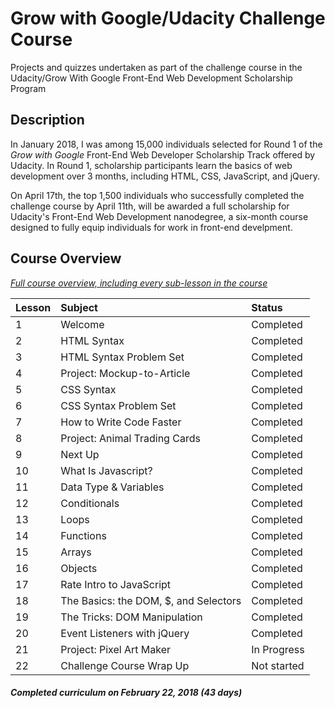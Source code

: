 # Grow with Google/Udacity Challenge Course

Projects and quizzes undertaken as part of the challenge course in the Udacity/Grow With Google Front-End Web Development Scholarship Program

## Description

In January 2018, I was among 15,000 individuals selected for Round 1 of the _Grow with Google_ Front-End Web Developer Scholarship Track offered by Udacity.  In Round 1, scholarship participants learn the basics of web development over 3 months, including HTML, CSS, JavaScript, and jQuery.

On April 17th, the top 1,500 individuals who successfully completed the challenge course by April 11th, will be awarded a full scholarship for Udacity's Front-End Web Development nanodegree, a six-month course designed to fully equip individuals for work in front-end develpment.

## Course Overview
_[Full course overview, including every sub-lesson in the course](https://github.com/nickhaynes/Grow-with-Google-Udacity/blob/master/docs/FEWD-Challenge-Course-Lessons.pdf)_

| Lesson     | Subject                       | Status      | 
|:------------|:-----------------------------|:------------|
|   1   | Welcome                       | Completed   |
|   2   | HTML Syntax                   | Completed   | 
|   3   | HTML Syntax Problem Set       | Completed   |   
|   4   | Project: Mockup-to-Article    | Completed   | 
|   5   | CSS Syntax                    | Completed   | 
|   6   | CSS Syntax Problem Set        | Completed   |
|   7   | How to Write Code Faster      | Completed   | 
|   8   | Project: Animal Trading Cards | Completed   |
|   9   | Next Up                       | Completed   | 
|  10   | What Is Javascript?           | Completed   | 
|  11   | Data Type & Variables         | Completed   | 
|  12   | Conditionals                  | Completed   | 
|  13   | Loops                         | Completed   | 
|  14   | Functions                     | Completed   |
|  15   | Arrays                        | Completed   | 
|  16   | Objects                       | Completed   | 
|  17   | Rate Intro to JavaScript      | Completed   | 
|  18   | The Basics: the DOM, $, and Selectors | Completed |    
|  19   | The Tricks: DOM Manipulation  | Completed   | 
|  20   | Event Listeners with jQuery   | Completed   | 
|  21   | Project: Pixel Art Maker      | In Progress |  
|  22   | Challenge Course Wrap Up      | Not started |   

#### _Completed curriculum on February 22, 2018 (43 days)_
